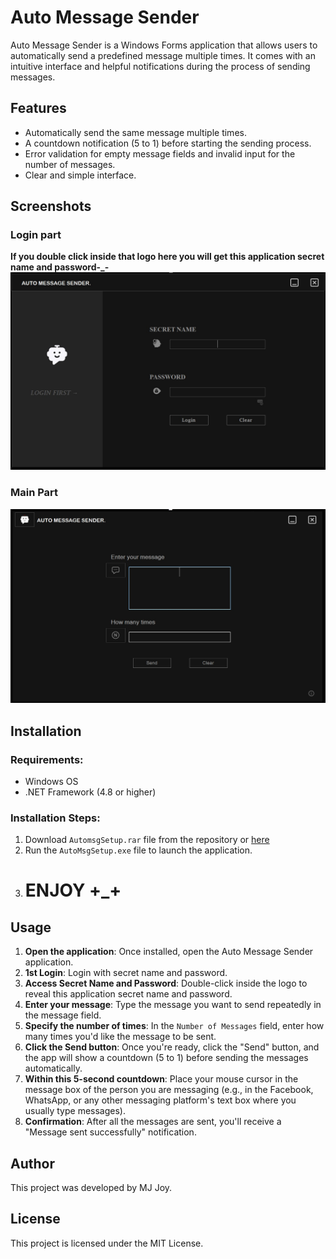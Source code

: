 # Auto Message Sender

Auto Message Sender is a Windows Forms application that allows users to automatically send a predefined message multiple times. It comes with an intuitive interface and helpful notifications during the process of sending messages.

## Features
- Automatically send the same message multiple times.
- A countdown notification (5 to 1) before starting the sending process.
- Error validation for empty message fields and invalid input for the number of messages.
- Clear and simple interface.

## Screenshots

### Login part
**If you double click inside that logo here you will get this application secret name and password-_-**
![Countdown Notification](./images/1.jpg)

### Main Part
![Message Sent Confirmation](./images/2.jpg)

## Installation

### Requirements:
- Windows OS
- .NET Framework (4.8 or higher)

### Installation Steps:

1. Download `AutomsgSetup.rar` file from the repository or [here](https://github.com/MJJoy49/AutoMsgSender/blob/main/AutomsgSetup.rar)
2. Run the `AutoMsgSetup.exe` file to launch the application.
3. # ENJOY +_+



## Usage

1. **Open the application**: Once installed, open the Auto Message Sender application.
2. **1st Login**: Login with secret name and password.
3. **Access Secret Name and Password**: Double-click inside the logo to reveal this application secret name and password.
4. **Enter your message**: Type the message you want to send repeatedly in the message field.
5. **Specify the number of times**: In the `Number of Messages` field, enter how many times you'd like the message to be sent.
6. **Click the Send button**: Once you're ready, click the "Send" button, and the app will show a countdown (5 to 1) before sending the messages automatically.
7. **Within this 5-second countdown**: Place your mouse cursor in the message box of the person you are messaging (e.g., in the Facebook, WhatsApp, or any other messaging platform's text box where you usually type messages).
8. **Confirmation**: After all the messages are sent, you'll receive a "Message sent successfully" notification.

## Author
This project was developed by MJ Joy. 

## License
This project is licensed under the MIT License.

